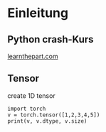 # Einleitung

## Python crash-Kurs

[learnthepart.com](https://learnthepart.com)

## Tensor
create 1D tensor
```
import torch
v = torch.tensor([1,2,3,4,5])
print(v, v.dtype, v.size)
```


